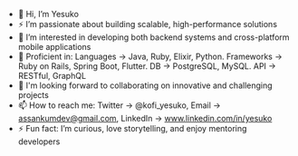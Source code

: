 - 👋 Hi, I’m Yesuko
- ⚡ I’m passionate about building scalable, high-performance solutions
- 👀 I’m interested in developing both backend systems and cross-platform mobile applications
- 🌱 Proficient in: Languages -> Java, Ruby, Elixir, Python. Frameworks -> Ruby on Rails, Spring Boot, Flutter. DB -> PostgreSQL, MySQL. API -> RESTful, GraphQL
- 💞️ I'm looking forward to collaborating on innovative and challenging projects
- 📫 How to reach me: Twitter -> @kofi_yesuko, Email -> assankumdev@gmail.com, LinkedIn -> www.linkedin.com/in/yesuko
- ⚡ Fun fact: I’m curious, love storytelling, and enjoy mentoring developers
